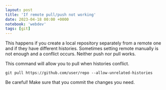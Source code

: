 ```yaml
---
layout: post
title: 'If remote pull/push not working'
date: 2023-04-18 00:00 +0000
notebook: 'webdev'
tags: [git]
---
```

This happens if you create a local repository separately from a remote one and if they have different histories. Sometimes setting remote manually is not enough and a conflict occurs. Neither push nor pull works.

This command will allow you to pull when histories conflict.

`git pull https://github.com/user/repo --allow-unrelated-histories`

Be careful! Make sure that you commit the changes you need.